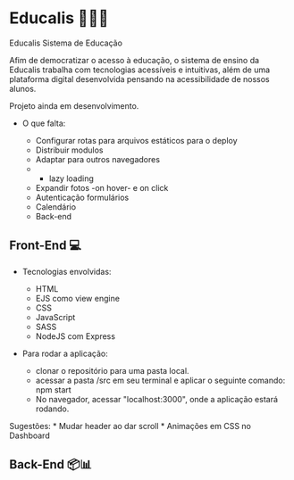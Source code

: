 # Educalis 🔬🔭📱

Educalis Sistema de Educação

Afim de democratizar o acesso à educação, o sistema de ensino da Educalis trabalha com tecnologias acessíveis e intuitivas, além de uma plataforma digital desenvolvida pensando na acessibilidade de nossos alunos.

Projeto ainda em desenvolvimento.

* O que falta:
    * Configurar rotas para arquivos estáticos para o deploy
    * Distribuir modulos 
    * Adaptar para outros navegadores
    - * lazy loading
    * Expandir fotos -on hover- e on click
    * Autenticação formulários
    * Calendário

    - Back-end

## Front-End 💻

* Tecnologias envolvidas:
    * HTML
    * EJS como view engine
    * CSS
    * JavaScript
    * SASS
    * NodeJS com Express

* Para rodar a aplicação:
    * clonar o repositório para uma pasta local.
    * acessar a pasta /src em seu terminal e aplicar o seguinte comando: npm start
    * No navegador, acessar "localhost:3000", onde a aplicação estará rodando.

Sugestões:
    * Mudar header ao dar scroll
    * Animações em CSS no Dashboard

## Back-End 📦📊